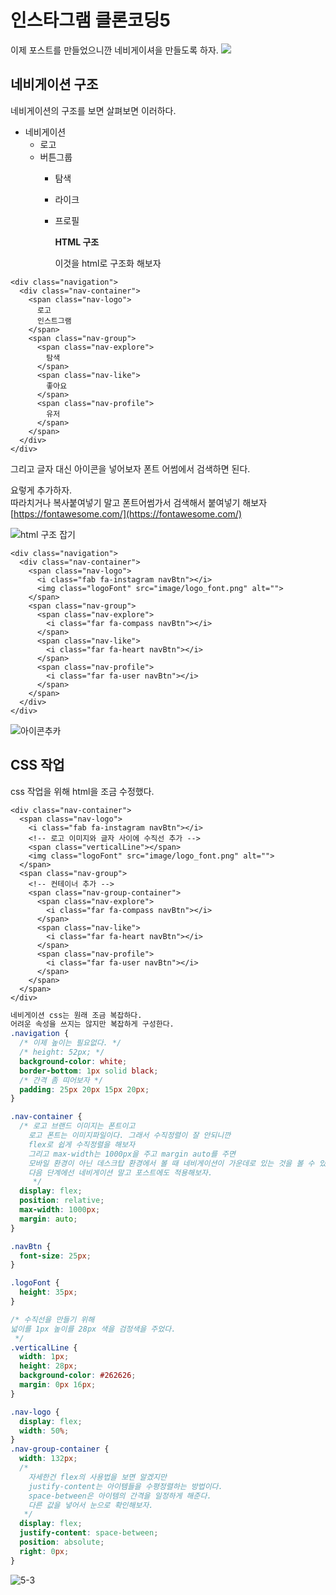 # 인스타그램 클론코딩5

이제 포스트를 만들었으니깐 네비게이셔을 만들도록 하자. ![](.gitbook/assets/insta-1.png)

## 네비게이션 구조

네비게이션의 구조를 보면 살펴보면 이러하다.

* 네비게이션
  * 로고
  * 버튼그룹
    * 탐색
    * 라이크
    * 프로필

      **HTML 구조**

      이것을 html로 구조화 해보자

```markup
<div class="navigation">
  <div class="nav-container">
    <span class="nav-logo">
      로고
      인스트그램
    </span>
    <span class="nav-group">
      <span class="nav-explore">
        탐색
      </span>
      <span class="nav-like">
        좋아요
      </span>
      <span class="nav-profile">
        유저
      </span>
    </span>
  </div>
</div>
```

그리고 글자 대신 아이콘을 넣어보자 폰트 어썸에서 검색하면 된다.

요렇게 추가하자.  
따라치거나 복사붙여넣기 말고 폰트어썸가서 검색해서 붙여넣기 해보자  
[https://fontawesome.com/](https://fontawesome.com/)

![html &#xAD6C;&#xC870; &#xC7A1;&#xAE30;](.gitbook/assets/5-1.png)

```markup
<div class="navigation">
  <div class="nav-container">
    <span class="nav-logo">
      <i class="fab fa-instagram navBtn"></i>
      <img class="logoFont" src="image/logo_font.png" alt="">
    </span>
    <span class="nav-group">
      <span class="nav-explore">
        <i class="far fa-compass navBtn"></i>
      </span>
      <span class="nav-like">
        <i class="far fa-heart navBtn"></i>
      </span>
      <span class="nav-profile">
        <i class="far fa-user navBtn"></i>
      </span>
    </span>
  </div>
</div>
```

![&#xC544;&#xC774;&#xCF58;&#xCD94;&#xCE74;](.gitbook/assets/5-2.png)

## CSS 작업

css 작업을 위해 html을 조금 수정했다.

```markup
<div class="nav-container">
  <span class="nav-logo">
    <i class="fab fa-instagram navBtn"></i>
    <!-- 로고 이미지와 글자 사이에 수직선 추가 -->
    <span class="verticalLine"></span>
    <img class="logoFont" src="image/logo_font.png" alt="">
  </span>
  <span class="nav-group">
    <!-- 컨테이너 추가 -->
    <span class="nav-group-container">
      <span class="nav-explore">
        <i class="far fa-compass navBtn"></i>
      </span>
      <span class="nav-like">
        <i class="far fa-heart navBtn"></i>
      </span>
      <span class="nav-profile">
        <i class="far fa-user navBtn"></i>
      </span>
    </span>
  </span>
</div>
```

```css
네비게이션 css는 원래 조금 복잡하다.
어려운 속성을 쓰지는 않지만 복잡하게 구성한다.
.navigation {
  /* 이제 높이는 필요없다. */
  /* height: 52px; */
  background-color: white;
  border-bottom: 1px solid black;
  /* 간격 좀 띠어보자 */
  padding: 25px 20px 15px 20px;
}

.nav-container {
  /* 로고 브랜드 이미지는 폰트이고
    로고 폰트는 이미지파일이다. 그래서 수직정렬이 잘 안되니깐
    flex로 쉽게 수직정렬을 해보자
    그리고 max-width는 1000px을 주고 margin auto를 주면
    모바일 환경이 아닌 데스크탑 환경에서 볼 때 네비게이션이 가운데로 있는 것을 볼 수 있다.
    다음 단계에선 네비게이션 말고 포스트에도 적용해보자.
     */
  display: flex;
  position: relative;
  max-width: 1000px;
  margin: auto;
}

.navBtn {
  font-size: 25px;
}

.logoFont {
  height: 35px;
}

/* 수직선을 만들기 위해
넓이를 1px 높이를 28px 색을 검정색을 주었다.
 */
.verticalLine {
  width: 1px;
  height: 28px;
  background-color: #262626;
  margin: 0px 16px;
}

.nav-logo {
  display: flex;
  width: 50%;
}
.nav-group-container {
  width: 132px;
  /* 
    자세한건 flex의 사용법을 보면 알겠지만
    justify-content는 아이템들을 수평정렬하는 방법이다.
    space-between은 아이템의 간격을 일정하게 해준다.
    다른 값을 넣어서 눈으로 확인해보자.
   */
  display: flex;
  justify-content: space-between;
  position: absolute;
  right: 0px;
}
```

![5-3](.gitbook/assets/5-3.png)

